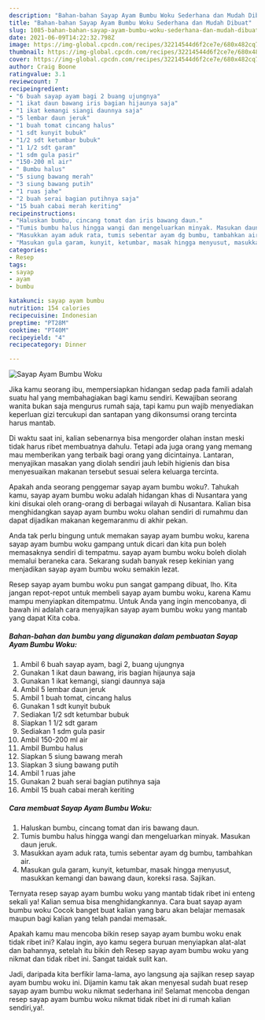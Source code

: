 ```yaml
---
description: "Bahan-bahan Sayap Ayam Bumbu Woku Sederhana dan Mudah Dibuat"
title: "Bahan-bahan Sayap Ayam Bumbu Woku Sederhana dan Mudah Dibuat"
slug: 1085-bahan-bahan-sayap-ayam-bumbu-woku-sederhana-dan-mudah-dibuat
date: 2021-06-09T14:22:32.798Z
image: https://img-global.cpcdn.com/recipes/32214544d6f2ce7e/680x482cq70/sayap-ayam-bumbu-woku-foto-resep-utama.jpg
thumbnail: https://img-global.cpcdn.com/recipes/32214544d6f2ce7e/680x482cq70/sayap-ayam-bumbu-woku-foto-resep-utama.jpg
cover: https://img-global.cpcdn.com/recipes/32214544d6f2ce7e/680x482cq70/sayap-ayam-bumbu-woku-foto-resep-utama.jpg
author: Craig Boone
ratingvalue: 3.1
reviewcount: 7
recipeingredient:
- "6 buah sayap ayam bagi 2 buang ujungnya"
- "1 ikat daun bawang iris bagian hijaunya saja"
- "1 ikat kemangi siangi daunnya saja"
- "5 lembar daun jeruk"
- "1 buah tomat cincang halus"
- "1 sdt kunyit bubuk"
- "1/2 sdt ketumbar bubuk"
- "1 1/2 sdt garam"
- "1 sdm gula pasir"
- "150-200 ml air"
- " Bumbu halus"
- "5 siung bawang merah"
- "3 siung bawang putih"
- "1 ruas jahe"
- "2 buah serai bagian putihnya saja"
- "15 buah cabai merah keriting"
recipeinstructions:
- "Haluskan bumbu, cincang tomat dan iris bawang daun."
- "Tumis bumbu halus hingga wangi dan mengeluarkan minyak. Masukan daun jeruk."
- "Masukkan ayam aduk rata, tumis sebentar ayam dg bumbu, tambahkan air."
- "Masukan gula garam, kunyit, ketumbar, masak hingga menyusut, masukkan kemangi dan bawang daun, koreksi rasa. Sajikan."
categories:
- Resep
tags:
- sayap
- ayam
- bumbu

katakunci: sayap ayam bumbu 
nutrition: 154 calories
recipecuisine: Indonesian
preptime: "PT28M"
cooktime: "PT40M"
recipeyield: "4"
recipecategory: Dinner

---
```



![Sayap Ayam Bumbu Woku](https://img-global.cpcdn.com/recipes/32214544d6f2ce7e/680x482cq70/sayap-ayam-bumbu-woku-foto-resep-utama.jpg)

Jika kamu seorang ibu, mempersiapkan hidangan sedap pada famili adalah suatu hal yang membahagiakan bagi kamu sendiri. Kewajiban seorang  wanita bukan saja mengurus rumah saja, tapi kamu pun wajib menyediakan keperluan gizi tercukupi dan santapan yang dikonsumsi orang tercinta harus mantab.

Di waktu  saat ini, kalian sebenarnya bisa mengorder olahan instan meski tidak harus ribet membuatnya dahulu. Tetapi ada juga orang yang memang mau memberikan yang terbaik bagi orang yang dicintainya. Lantaran, menyajikan masakan yang diolah sendiri jauh lebih higienis dan bisa menyesuaikan makanan tersebut sesuai selera keluarga tercinta. 



Apakah anda seorang penggemar sayap ayam bumbu woku?. Tahukah kamu, sayap ayam bumbu woku adalah hidangan khas di Nusantara yang kini disukai oleh orang-orang di berbagai wilayah di Nusantara. Kalian bisa menghidangkan sayap ayam bumbu woku olahan sendiri di rumahmu dan dapat dijadikan makanan kegemaranmu di akhir pekan.

Anda tak perlu bingung untuk memakan sayap ayam bumbu woku, karena sayap ayam bumbu woku gampang untuk dicari dan kita pun boleh memasaknya sendiri di tempatmu. sayap ayam bumbu woku boleh diolah memalui beraneka cara. Sekarang sudah banyak resep kekinian yang menjadikan sayap ayam bumbu woku semakin lezat.

Resep sayap ayam bumbu woku pun sangat gampang dibuat, lho. Kita jangan repot-repot untuk membeli sayap ayam bumbu woku, karena Kamu mampu menyiapkan ditempatmu. Untuk Anda yang ingin mencobanya, di bawah ini adalah cara menyajikan sayap ayam bumbu woku yang mantab yang dapat Kita coba.

<!--inarticleads1-->

##### Bahan-bahan dan bumbu yang digunakan dalam pembuatan Sayap Ayam Bumbu Woku:

1. Ambil 6 buah sayap ayam, bagi 2, buang ujungnya
1. Gunakan 1 ikat daun bawang, iris bagian hijaunya saja
1. Gunakan 1 ikat kemangi, siangi daunnya saja
1. Ambil 5 lembar daun jeruk
1. Ambil 1 buah tomat, cincang halus
1. Gunakan 1 sdt kunyit bubuk
1. Sediakan 1/2 sdt ketumbar bubuk
1. Siapkan 1 1/2 sdt garam
1. Sediakan 1 sdm gula pasir
1. Ambil 150-200 ml air
1. Ambil  Bumbu halus
1. Siapkan 5 siung bawang merah
1. Siapkan 3 siung bawang putih
1. Ambil 1 ruas jahe
1. Gunakan 2 buah serai bagian putihnya saja
1. Ambil 15 buah cabai merah keriting




<!--inarticleads2-->

##### Cara membuat Sayap Ayam Bumbu Woku:

1. Haluskan bumbu, cincang tomat dan iris bawang daun.
1. Tumis bumbu halus hingga wangi dan mengeluarkan minyak. Masukan daun jeruk.
1. Masukkan ayam aduk rata, tumis sebentar ayam dg bumbu, tambahkan air.
1. Masukan gula garam, kunyit, ketumbar, masak hingga menyusut, masukkan kemangi dan bawang daun, koreksi rasa. Sajikan.




Ternyata resep sayap ayam bumbu woku yang mantab tidak ribet ini enteng sekali ya! Kalian semua bisa menghidangkannya. Cara buat sayap ayam bumbu woku Cocok banget buat kalian yang baru akan belajar memasak maupun bagi kalian yang telah pandai memasak.

Apakah kamu mau mencoba bikin resep sayap ayam bumbu woku enak tidak ribet ini? Kalau ingin, ayo kamu segera buruan menyiapkan alat-alat dan bahannya, setelah itu bikin deh Resep sayap ayam bumbu woku yang nikmat dan tidak ribet ini. Sangat taidak sulit kan. 

Jadi, daripada kita berfikir lama-lama, ayo langsung aja sajikan resep sayap ayam bumbu woku ini. Dijamin kamu tak akan menyesal sudah buat resep sayap ayam bumbu woku nikmat sederhana ini! Selamat mencoba dengan resep sayap ayam bumbu woku nikmat tidak ribet ini di rumah kalian sendiri,ya!.

